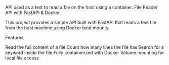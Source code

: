 API used as a test to read a file on the host using a container. File Reader API with FastAPI & Docker

This project provides a simple API built with FastAPI that reads a text file from the host machine using Docker bind mounts.

Features

Read the full content of a file
Count how many lines the file has
Search for a keyword inside the file
Fully containerized with Docker
Volume mounting for local file access
